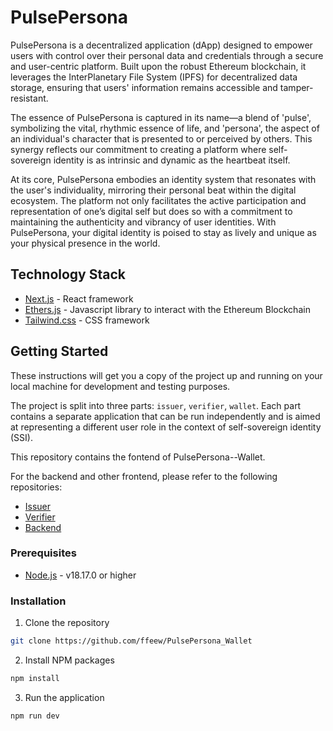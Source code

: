 # PulsePersona

PulsePersona is a decentralized application (dApp) designed to empower users with control over their personal data and credentials through a secure and user-centric platform. Built upon the robust Ethereum blockchain, it leverages the InterPlanetary File System (IPFS) for decentralized data storage, ensuring that users' information remains accessible and tamper-resistant.

The essence of PulsePersona is captured in its name—a blend of 'pulse', symbolizing the vital, rhythmic essence of life, and 'persona', the aspect of an individual's character that is presented to or perceived by others. This synergy reflects our commitment to creating a platform where self-sovereign identity is as intrinsic and dynamic as the heartbeat itself.

At its core, PulsePersona embodies an identity system that resonates with the user's individuality, mirroring their personal beat within the digital ecosystem. The platform not only facilitates the active participation and representation of one’s digital self but does so with a commitment to maintaining the authenticity and vibrancy of user identities. With PulsePersona, your digital identity is poised to stay as lively and unique as your physical presence in the world.

## Technology Stack

- [Next.js](https://nextjs.org/) - React framework
- [Ethers.js](https://docs.ethers.org/v6/) - Javascript library to interact with the Ethereum Blockchain
- [Tailwind.css](https://tailwindcss.com/docs/) - CSS framework

## Getting Started

These instructions will get you a copy of the project up and running on your local machine for development and testing purposes.

The project is split into three parts: `issuer`, `verifier`, `wallet`. Each part contains a separate application that can be run independently and is aimed at representing a different user role in the context of self-sovereign identity (SSI).

This repository contains the fontend of PulsePersona--Wallet.

For the backend and other frontend, please refer to the following repositories:

- [Issuer](https://github.com/ffeew/PulsePersona_Issuer)
- [Verifier](https://github.com/ffeew/PulsePersona_Verifier)
- [Backend](https://github.com/ffeew/PulsePersona)

### Prerequisites

- [Node.js](https://nodejs.org/en/) - v18.17.0 or higher

### Installation

1. Clone the repository

```bash
git clone https://github.com/ffeew/PulsePersona_Wallet
```

2. Install NPM packages

```bash
npm install
```

3. Run the application

```bash
npm run dev
```
